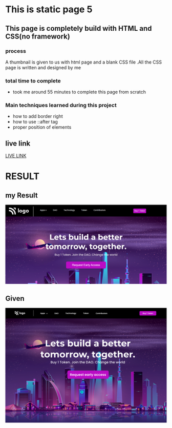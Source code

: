 # This is static page 5 
## This page is completely build with HTML and CSS(no framework)

### process 
 A thumbnail is given to us with html page and a blank CSS file .All the CSS page is written and designed  by me 

 ### total time to complete
 - took me around 55 minutes to complete this page from scratch
### Main techniques learned during this project
-   how to add border right 
-   how to use ::after tag
-   proper position of elements

 ## live link
 [LIVE LINK]("netlify")

 # RESULT
 ## my Result
 ![MY RESULT](./my_final_submission.PNG)
 ## Given
![GIVEN IMAGE](./5.png)